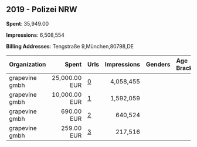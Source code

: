 ## 2019 - Polizei NRW 
**Spent**: 35,949.00

**Impressions**: 6,508,554

**Billing Addresses**: Tengstraße 9,München,80798,DE

|Organization|Spent|Urls|Impressions|Genders|Age Brackets|Country Codes|
|:---|---:|:---|---:|:---|:---|:---|
|grapevine gmbh|25,000.00 EUR|[0](https://www.snap.com/political-ads/asset/cf4110ed66642dee9e810b2c3ee566758a3203523731c96bd3b3431f698a2b65?mediaType=mp4)|4,058,455|||germany|
|grapevine gmbh|10,000.00 EUR|[1](https://www.snap.com/political-ads/asset/cf4110ed66642dee9e810b2c3ee566758a3203523731c96bd3b3431f698a2b65?mediaType=mp4)|1,592,059|||germany|
|grapevine gmbh|690.00 EUR|[2](https://www.snap.com/political-ads/asset/098d7cc0a100be23b224d5c73621d8c6a403b9c1c3d7580636810a8091b36c0b?mediaType=mp4)|640,524|||germany|
|grapevine gmbh|259.00 EUR|[3](https://www.snap.com/political-ads/asset/ef83bb432c06bb584ced46f3d641566a0a77e3ac5b9d6da6dfc3e41c7ac2b2c8?mediaType=mp4)|217,516|||germany|
